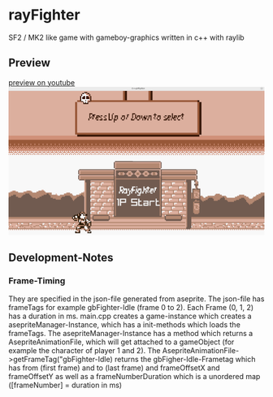 # rayFighter

SF2 / MK2 like game with gameboy-graphics written in c++ with raylib



## Preview
[preview on youtube](https://www.youtube.com/watch?v=svkh_CahTW8)
![](https://github.com/weitnow/rayFighter/blob/master/preview.png)


## Development-Notes

### Frame-Timing
They are specified in the json-file generated from aseprite. The json-file has frameTags
for example gbFighter-Idle (frame 0 to 2). Each Frame (0, 1, 2) has a duration in ms.
main.cpp creates a game-instance which creates a asepriteManager-Instance, which has
a init-methods which loads the frameTags. The asepriteManager-Instance has a method
which returns a AsepriteAnimationFile, which will get attached to a gameObject (for example
the character of player 1 and 2). The AsepriteAnimationFile->getFrameTag("gbFighter-Idle)
returns the gbFigher-Idle-Frametag which has from (first frame) and to (last frame) and
frameOffsetX and frameOffsetY as well as a frameNumberDuration which is a unordered map
([frameNumber] = duration in ms)
